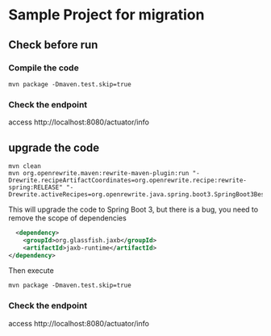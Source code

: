 # Sample Project for migration

## Check before run

### Compile the code
```
mvn package -Dmaven.test.skip=true
```
### Check the endpoint
access http://localhost:8080/actuator/info

## upgrade the code
```
mvn clean
mvn org.openrewrite.maven:rewrite-maven-plugin:run "-Drewrite.recipeArtifactCoordinates=org.openrewrite.recipe:rewrite-spring:RELEASE" "-Drewrite.activeRecipes=org.openrewrite.java.spring.boot3.SpringBoot3BestPractices"
```
This will upgrade the code to Spring Boot 3, but there is a bug, you need to remove the scope of dependencies

```xml
  <dependency>
    <groupId>org.glassfish.jaxb</groupId>
    <artifactId>jaxb-runtime</artifactId>
</dependency>
```
Then execute

```
mvn package -Dmaven.test.skip=true
```

### Check the endpoint
access http://localhost:8080/actuator/info
